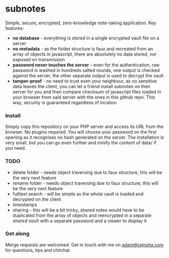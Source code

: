 # subnotes
Simple, secure, encrypted, zero-knowledge note-taking application.
Key features:
- **no database** - everything is stored in a single encrypted vault file on a server
- **no metadata** - as the folder structure is faux and recreated from an array of objects in javascript, there are absolutely no data stored, nor exposed on transmission
- **password never touches the server** - even for the authentication, raw password is washed in hundreds salted rounds, one output is checked against the server, the other separate output is used to decrypt the vault
- **tamper-proof** - no need to trust even your neighbour, as no sensitive data leaves the client, you can let a friend install subnotes on their server for you and then compare
 checksum of javascript files loaded in your browser from said server with the ones in this github repo. This way, security is guaranteed regardless of location

### Install
Simply copy this repository on your PHP server and access its URL from the browser. No plugins required.
You will choose your password on the first opening as it recognises no hash generated on the server.
The installation is very small, but you can go even further and minify the content of data/ if you need.

### TODO
- delete folder - needs object traversing due to faux structure, this will be the very next feature
- rename folder - needs object traversing due to faux structure, this will be the very next feature
- fulltext search - will be simple as the whole vault is loaded and decrypted on the client
- timestamps
- sharing - this will be a bit tricky, shared notes would have to be duplicated from the array of objects and reencrypted in a separate _shared vault_ with a separate password and a viewer to display it

### Get along
Merge requests are welcomed.
Get in touch with me on adam@rajnoha.com for questions, tips and chitchat.
